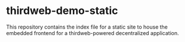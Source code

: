 # thirdweb-demo-static

This repository contains the index file for a static site to house the embedded frontend for a thirdweb-powered decentralized application. 
